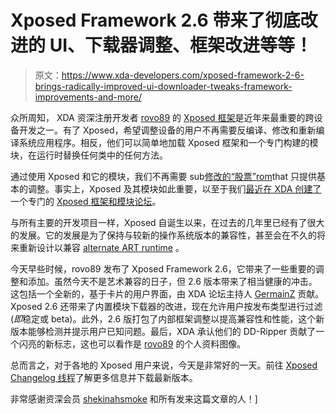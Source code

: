 # Xposed Framework 2.6 带来了彻底改进的 UI、下载器调整、框架改进等等！

> 原文：<https://www.xda-developers.com/xposed-framework-2-6-brings-radically-improved-ui-downloader-tweaks-framework-improvements-and-more/>

众所周知， XDA 资深注册开发者 [rovo89](http://forum.xda-developers.com/member.php?u=4419114) 的 [Xposed 框架](http://forum.xda-developers.com/xposed)是近年来最重要的跨设备开发之一。有了 Xposed，希望调整设备的用户不再需要反编译、修改和重新编译系统应用程序。相反，他们可以简单地加载 Xposed 框架和一个专门构建的模块，在运行时替换任何类中的任何方法。

通过使用 Xposed 和它的模块，我们不再需要 sub[修改的“股票”rom](http://www.xda-developers.com/android/say-goodbye-to-custom-stock-roms-and-hello-to-xposed-framework/ "Say Goodbye to Custom “Stock” Roms and Hello to Xposed Framework")that 只提供基本的调整。事实上，Xposed 及其模块如此重要，以至于我们[最近在 XDA 创建了](http://www.xda-developers.com/announcements/xposed-framework-gets-dedicated-forum-and-devdb-support/)一个专门的 [Xposed 框架和模块论坛](http://forum.xda-developers.com/xposed)。

与所有主要的开发项目一样，Xposed 自诞生以来，在过去的几年里已经有了很大的发展。它的发展是为了保持与较新的操作系统版本的兼容性，甚至会在不久的将来重新设计以兼容 [alternate ART runtime](http://www.xda-developers.com/android/the-art-of-android/ "The ART of Android") 。

今天早些时候，rovo89 发布了 Xposed Framework 2.6，它带来了一些重要的调整和添加。虽然今天不是艺术兼容的日子，但 2.6 版本带来了相当健康的冲击。这包括一个全新的，基于卡片的用户界面，由 XDA 论坛主持人 [GermainZ](http://forum.xda-developers.com/member.php?u=4775688) 贡献。Xposed 2.6 还带来了内置模块下载器的改进，现在允许用户按发布类型进行过滤(*即*稳定或 beta)。此外，2.6 版打包了内部框架调整以提高兼容性和性能，这个新版本能够检测并提示用户已知问题。最后，XDA 承认他们的 DD-Ripper 贡献了一个闪亮的新标志，这也可以看作是 [rovo89](http://forum.xda-developers.com/member.php?u=4419114) 的个人资料图像。

总而言之，对于各地的 Xposed 用户来说，今天是非常好的一天。前往 [Xposed Changelog 线程](http://forum.xda-developers.com/xposed/versions-changelog-t2714053/)了解更多信息并下载最新版本。

非常感谢资深会员 [shekinahsmoke](http://forum.xda-developers.com/member.php?u=3836275) 和所有发来这篇文章的人！]